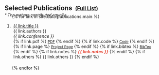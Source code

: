<h2 id="publications" style="margin: 28px 0px -25px 0px;">Selected Publications<a href="https://scholar.google.com/citations?hl=en&user=L2-bGV8AAAAJ" style="font-size: 0.8em; margin-left: 10px;">(Full List)</a> </h2>

<p style="font-style: italic; font-size: 0.9em; margin: 28px 0 -25px 0;">* The authors contributed equally.</p>

<div class="publications">
<ol class="bibliography">

{% for link in site.data.publications.main %}

<li style="margin-bottom: 20px;">
<div class="pub-row">
  <!-- <div class="col-sm-3 abbr" style="position: relative;padding-right: 0px;padding-left: 5px;">
    {% if link.image %} 
    <img src="{{ link.image }}" class="teaser img-fluid z-depth-1" style="width=100;height=40%">
    {% if link.conference_short %} 
    <abbr class="badge">{{ link.conference_short }}</abbr>
    {% endif %}
    {% endif %}
  </div> -->
  <div class="col-sm-9" style="position: relative;padding-right: 0px;padding-left: 5px;">
      <div class="title"><a href="{{ link.pdf }}">{{ link.title }}</a></div>
      <div class="author">{{ link.authors }}</div>
      <div class="periodical"><em>{{ link.conference }}</em>
      </div>
    <div class="links">
      {% if link.pdf %} 
      <a href="{{ link.pdf }}" class="btn btn-sm z-depth-0" role="button" target="_blank" style="font-size:12px;">PDF</a>
      {% endif %}
      {% if link.code %} 
      <a href="{{ link.code }}" class="btn btn-sm z-depth-0" role="button" target="_blank" style="font-size:12px;">Code</a>
      {% endif %}
      {% if link.page %} 
      <a href="{{ link.page }}" class="btn btn-sm z-depth-0" role="button" target="_blank" style="font-size:12px;">Project Page</a>
      {% endif %}
      {% if link.bibtex %} 
      <a href="{{ link.bibtex }}" class="btn btn-sm z-depth-0" role="button" target="_blank" style="font-size:12px;">BibTex</a>
      {% endif %}
      {% if link.notes %} 
      <strong> <i style="color:#e74d3c">{{ link.notes }}</i></strong>
      {% endif %}
      {% if link.others %} 
      {{ link.others }}
      {% endif %}
    </div>
  </div>
</div>
</li>
<!-- <br> -->

{% endfor %}

</ol>
</div>
